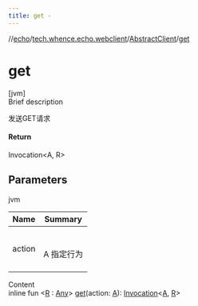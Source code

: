 ```yaml
---
title: get -
---
```

//[echo](../../index.md)/[tech.whence.echo.webclient](../index.md)/[AbstractClient](index.md)/[get](get.md)



# get  
[jvm]  
Brief description  


发送GET请求



#### Return  


Invocation<A, R>



## Parameters  
  
jvm  
  
|  Name|  Summary| 
|---|---|
| action| <br><br>A 指定行为<br><br>
  
  
Content  
inline fun <[R](get.md) : [Any](https://kotlinlang.org/api/latest/jvm/stdlib/kotlin/-any/index.html)> [get](get.md)(action: [A](index.md)): [Invocation](../-invocation/index.md)<[A](index.md), [R](get.md)>  



